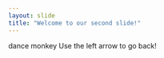 ```yaml
---
layout: slide
title: "Welcome to our second slide!"
---
```

dance monkey
Use the left arrow to go back!
